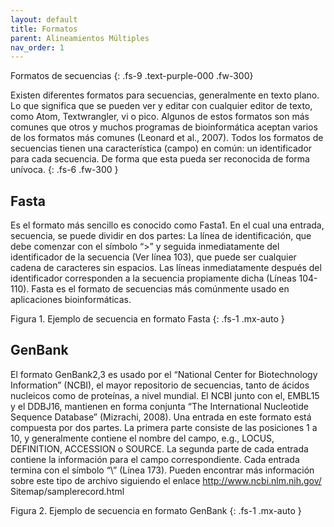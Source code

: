 ```yaml
---
layout: default
title: Formatos
parent: Alineamientos Múltiples
nav_order: 1
---
```


Formatos de secuencias 
{: .fs-9 	.text-purple-000 .fw-300}

Existen diferentes formatos para secuencias, generalmente en texto plano. Lo que significa que se pueden ver y editar con cualquier editor de texto, como Atom, Textwrangler, vi o pico. Algunos de estos formatos son más comunes que otros y muchos programas de bioinformática aceptan varios de los formatos más comunes (Leonard et al., 2007). Todos los formatos de secuencias tienen una característica (campo) en común: un identificador para cada secuencia. De forma que esta pueda ser reconocida de forma unívoca. 
{: .fs-6 .fw-300 }


## Fasta 

Es el formato más sencillo es conocido como Fasta1. En el cual una entrada, secuencia, se puede dividir en dos partes: La línea de identificación, que debe comenzar con el símbolo “>” y seguida inmediatamente del identificador de la secuencia (Ver línea 103), que puede ser cualquier cadena de caracteres sin espacios. Las líneas inmediatamente después del identificador corresponden a la secuencia propiamente dicha (Líneas 104-110). Fasta es el formato de secuencias más comúnmente usado en aplicaciones bioinformáticas.

Figura 1. Ejemplo de secuencia en formato Fasta
{: .fs-1 .mx-auto }

## GenBank

El formato GenBank2,3 es usado por el “National Center for Biotechnology Information” (NCBI), el mayor repositorio de secuencias, tanto de ácidos nucleicos como de proteínas, a nivel mundial. El NCBI junto con el, EMBL15 y el DDBJ16, mantienen en forma conjunta “The International Nucleotide Sequence Database” (Mizrachi, 2008). Una entrada en este formato está compuesta por dos partes. La primera parte consiste de las posiciones 1 a 10, y generalmente contiene el nombre del campo, e.g., LOCUS, DEFINITION, ACCESSION o SOURCE. La segunda parte de cada entrada contiene la información para el campo correspondiente. Cada entrada termina con el símbolo “\\” (Línea 173). Pueden encontrar más información sobre este tipo de archivo siguiendo el enlace http://www.ncbi.nlm.nih.gov/ Sitemap/samplerecord.html 

Figura 2. Ejemplo de secuencia en formato GenBank
{: .fs-1 .mx-auto }
